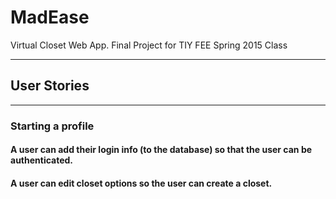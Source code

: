 # MadEase
Virtual Closet Web App. Final Project for TIY FEE Spring 2015 Class

---

## User Stories
---

### Starting a profile

#### A user can add their login info (to the database) so that the user can be authenticated.

#### A user can edit closet options so the user can create a closet.
